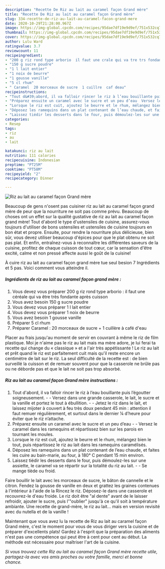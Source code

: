 ```yaml
---
description: "Recette De Riz au lait au caramel façon Grand mère"
title: "Recette De Riz au lait au caramel façon Grand mère"
slug: 334-recette-de-riz-au-lait-au-caramel-facon-grand-mere
date: 2020-10-29T21:28:00.967Z
image: https://img-global.cpcdn.com/recipes/95dae7df19e9d9ef/751x532cq70/riz-au-lait-au-caramel-facon-grand-mere-photo-principale-de-la-recette.jpg
thumbnail: https://img-global.cpcdn.com/recipes/95dae7df19e9d9ef/751x532cq70/riz-au-lait-au-caramel-facon-grand-mere-photo-principale-de-la-recette.jpg
cover: https://img-global.cpcdn.com/recipes/95dae7df19e9d9ef/751x532cq70/riz-au-lait-au-caramel-facon-grand-mere-photo-principale-de-la-recette.jpg
author: Lulu Ward
ratingvalue: 3.7
reviewcount: 11
recipeingredient:
- "200 g riz rond type arborio  il faut une crale qui va tre trs fondante aprs cuisson"
- "150 g sucre poudre"
- "1 l lait entier"
- "1 noix de beurre"
- "1 gousse vanille"
- "5 cl rhum"
- " Caramel  20 morceaux de sucre  1 cuillre  caf deau"
recipeinstructions:
- "Tout d&#39;abord, il va falloir rincer le riz à l’eau bouillante puis l’égoutter soigneusement.  Versez dans une grande casserole, le lait, le sucre et la vanille et portez le tout à ébullition.  Jetez le riz dans le lait, et laissez mijoter à couvert à feu très doux pendant 45 min : attention il faut remuer régulièrement, et surtout dans le dernier ¼ d’heure pour éviter que le riz n’attache."
- "Préparez ensuite un caramel avec le sucre et un peu d’eau  Versez le caramel dans les ramequins et répartissez bien sur les parois en tournant les moules."
- "Lorsque le riz est cuit, ajoutez le beurre et le rhum, mélangez bien le tout, puis répartissez le riz au lait dans les ramequins caramélisés."
- "Déposez les ramequins dans un plat contenant de l’eau chaude, et faites les cuire au bain-marie, au four, à 180° C pendant 15 min environ."
- "Laissez tiédir les desserts dans le four, puis démoulez-les sur une assiette, le caramel va se répartir sur la totalité du riz au lait.  Se mange tiède ou froid."
categories:
- Resep
tags:
- riz
- au
- lait

katakunci: riz au lait 
nutrition: 111 calories
recipecuisine: Indonesian
preptime: "PT25M"
cooktime: "PT58M"
recipeyield: "2"
recipecategory: Dinner

---
```



![Riz au lait au caramel façon Grand mère](https://img-global.cpcdn.com/recipes/95dae7df19e9d9ef/751x532cq70/riz-au-lait-au-caramel-facon-grand-mere-photo-principale-de-la-recette.jpg)

Beaucoup de gens n'osent pas cuisiner riz au lait au caramel façon grand mère de peur que la nourriture ne soit pas comme prévu. Beaucoup de choses ont un effet sur la qualité gustative de riz au lait au caramel façon grand mère! Tout d'abord le type d'ustensiles de cuisine, assurez-vous toujours d'utiliser de bons ustensiles et ustensiles de cuisine toujours en bon état et propre. Ensuite, pour rendre la nourriture plus délicieuse, bien sûr, vous devez utiliser beaucoup d'épices pour que le plat obtenu ne soit pas plat. Et enfin, entraînez-vous à reconnaître les différentes saveurs de la cuisine, profitez de chaque cuisson de tout cœur, car la sensation d'être excité, calme et non pressé affecte aussi le goût de la cuisine!

<!--inarticleads1-->

À cuire riz au lait au caramel façon grand mère tue seul besion 7 Ingrédients et 5 pas. Voici comment vous atteindre il.

##### Ingrédients de riz au lait au caramel façon grand mère :

1. Vous devez vous préparer 200 g riz rond type arborio : il faut une céréale qui va être très fondante après cuisson
1. Vous avez besoin 150 g sucre poudre
1. Vous devez vous préparer 1 l lait entier
1. Vous devez vous préparer 1 noix de beurre
1. Vous avez besoin 1 gousse vanille
1. Préparer 5 cl rhum
1. Préparer  Caramel : 20 morceaux de sucre + 1 cuillère à café d&#39;eau


Placer au frais jusqu&#39;au moment de servir en couvrant à même le riz de film plastique. Moi je n&#39;aime pas le riz au lait mais ma mère adore, je lui ferai ta recette qui change du « classique » et a l&#39;air très appétissante ! Le riz au lait et prêt quand le riz est parfaitement cuit mais qu&#39;il reste encore un centimètre de lait sur le riz. La seul difficulté de la recette est : de bien surveillé la cuisson et de remuer souvent pour que la casserole ne brûle pas ou ne déborde pas et que le lait ne soit pas trop absorbé. 

<!--inarticleads2-->

##### Riz au lait au caramel façon Grand mère instructions :

1. Tout d&#39;abord, il va falloir rincer le riz à l’eau bouillante puis l’égoutter soigneusement. -  - Versez dans une grande casserole, le lait, le sucre et la vanille et portez le tout à ébullition. -  - Jetez le riz dans le lait, et laissez mijoter à couvert à feu très doux pendant 45 min : attention il faut remuer régulièrement, et surtout dans le dernier ¼ d’heure pour éviter que le riz n’attache.
1. Préparez ensuite un caramel avec le sucre et un peu d’eau -  - Versez le caramel dans les ramequins et répartissez bien sur les parois en tournant les moules.
1. Lorsque le riz est cuit, ajoutez le beurre et le rhum, mélangez bien le tout, puis répartissez le riz au lait dans les ramequins caramélisés.
1. Déposez les ramequins dans un plat contenant de l’eau chaude, et faites les cuire au bain-marie, au four, à 180° C pendant 15 min environ.
1. Laissez tiédir les desserts dans le four, puis démoulez-les sur une assiette, le caramel va se répartir sur la totalité du riz au lait. -  - Se mange tiède ou froid.


Faire bouillir le lait avec les morceaux de sucre, le bâton de cannelle et le citron. Fendez la gousse de vanille en deux et grattez les graines contenues à l&#39;intérieur à l&#39;aide de la Rincez le riz. Déposez-le dans une casserole et recouvrez-le d&#39;eau froide. Le riz doit être &#34;al dente&#34; avant de le laisser refroidir, ajouter le sucre, puis l&#39;&#34;oublier&#34; jusqu&#39;à ce qu&#39;il soit à température ambiante. Une recette de grand-mère, le riz au lait… mais en version revisité avec du nutella et de la vanille ! 

<!--inarticleads1-->

<p>
Maintenant que vous avez lu la recette de Riz au lait au caramel façon Grand mère, c'est le moment pour vous de vous diriger vers la cuisine et de préparer d'excellents plats! Gardez à l'esprit que la préparation des aliments n'est pas une compétence qui peut être à cent pour cent au début. La méthode est nécessaire pour maîtriser l'art de la cuisine.
</p>

<p>
<i>Si vous trouvez cette Riz au lait au caramel façon Grand mère recette utile, partagez-la avec vos amis proches ou votre famille, merci et bonne chance.</i>
</p>
